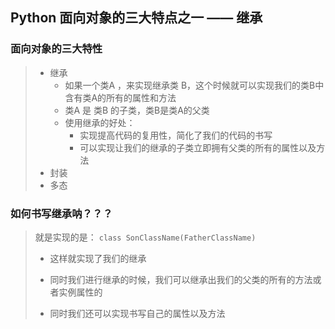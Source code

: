 ## Python 面向对象的三大特点之一 —— 继承



### 面向对象的三大特性

> * 继承
>   * 如果一个类A ，来实现继承类 B，这个时候就可以实现我们的类B中含有类A的所有的属性和方法
>   * 类A 是 类B 的子类，类B是类A的父类
>   * 使用继承的好处：
>     * 实现提高代码的复用性，简化了我们的代码的书写
>     * 可以实现让我们的继承的子类立即拥有父类的所有的属性以及方法
> * 封装
> * 多态



### 如何书写继承呐？？？

> 就是实现的是： `class SonClassName(FatherClassName)`
>
> * 这样就实现了我们的继承
>
> * 同时我们进行继承的时候，我们可以继承出我们的父类的所有的方法或者实例属性的
> * 同时我们还可以实现书写自己的属性以及方法